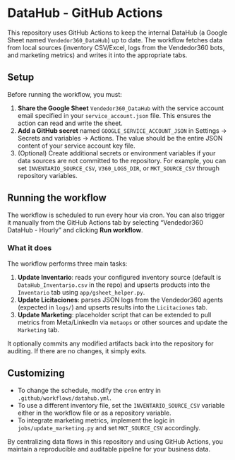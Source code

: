 # DataHub - GitHub Actions

This repository uses GitHub Actions to keep the internal DataHub (a
Google Sheet named `Vendedor360_DataHub`) up to date. The workflow
fetches data from local sources (inventory CSV/Excel, logs from the
Vendedor360 bots, and marketing metrics) and writes it into the
appropriate tabs.

## Setup

Before running the workflow, you must:

1. **Share the Google Sheet** `Vendedor360_DataHub` with the service
   account email specified in your `service_account.json` file. This
   ensures the action can read and write the sheet.
2. **Add a GitHub secret** named `GOOGLE_SERVICE_ACCOUNT_JSON` in
   Settings → Secrets and variables → Actions. The value should be
   the entire JSON content of your service account key file.
3. (Optional) Create additional secrets or environment variables if
   your data sources are not committed to the repository. For example,
   you can set `INVENTARIO_SOURCE_CSV`, `V360_LOGS_DIR`, or
   `MKT_SOURCE_CSV` through repository variables.

## Running the workflow

The workflow is scheduled to run every hour via cron. You can also
trigger it manually from the GitHub Actions tab by selecting
“Vendedor360 DataHub - Hourly” and clicking **Run workflow**.

### What it does

The workflow performs three main tasks:

1. **Update Inventario**: reads your configured inventory source
   (default is `DataHub_Inventario.csv` in the repo) and upserts
   products into the `Inventario` tab using `app/gsheet_helper.py`.
2. **Update Licitaciones**: parses JSON logs from the Vendedor360
   agents (expected in `logs/`) and upserts results into the
   `Licitaciones` tab.
3. **Update Marketing**: placeholder script that can be extended to
   pull metrics from Meta/LinkedIn via `metaops` or other sources and
   update the `Marketing` tab.

It optionally commits any modified artifacts back into the repository
for auditing. If there are no changes, it simply exits.

## Customizing

- To change the schedule, modify the `cron` entry in
  `.github/workflows/datahub.yml`.
- To use a different inventory file, set the `INVENTARIO_SOURCE_CSV`
  variable either in the workflow file or as a repository variable.
- To integrate marketing metrics, implement the logic in
  `jobs/update_marketing.py` and set `MKT_SOURCE_CSV` accordingly.

By centralizing data flows in this repository and using GitHub
Actions, you maintain a reproducible and auditable pipeline for your
business data.
